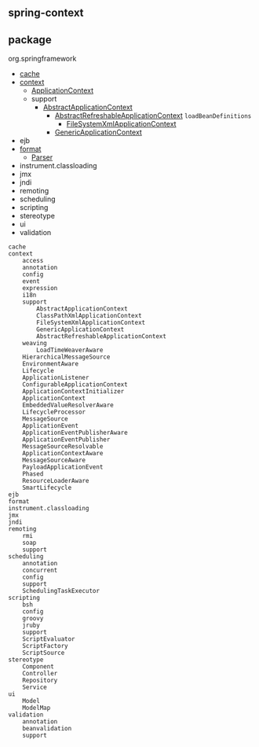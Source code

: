 ## spring-context


## package
org.springframework
* [cache](/20-framework/src/spring/spring-context/cache/README.md)
* [context](20-framework/src/spring/spring-context/context/README.md)
  * [ApplicationContext](/20-framework/src/spring/spring-context/context/ApplicationContext.md)
  * support
    * [AbstractApplicationContext](/20-framework/src/spring/spring-context/context/support/AbstractApplicationContext.md)
      * [AbstractRefreshableApplicationContext](/20-framework/src/spring/spring-context/context/support/AbstractRefreshableApplicationContext.md) `loadBeanDefinitions`
        * [FileSystemXmlApplicationContext](/20-framework/src/spring/spring-context/context/support/FileSystemXmlApplicationContext.md)
      * [GenericApplicationContext](/20-framework/src/spring/spring-context/context/support/GenericApplicationContext.md)
* ejb
* [format](/docs/20-framework/src/spring/spring-context/format/README.md)
  * [Parser](/docs/20-framework/src/spring/spring-context/format/Parser.md)
* instrument.classloading
* jmx
* jndi
* remoting
* scheduling
* scripting
* stereotype
* ui
* validation

```
cache
context
    access
    annotation
    config
    event
    expression
    i18n
    support
        AbstractApplicationContext
        ClassPathXmlApplicationContext
        FileSystemXmlApplicationContext
        GenericApplicationContext
        AbstractRefreshableApplicationContext
    weaving
        LoadTimeWeaverAware
    HierarchicalMessageSource
    EnvironmentAware
    Lifecycle
    ApplicationListener
    ConfigurableApplicationContext
    ApplicationContextInitializer
    ApplicationContext
    EmbeddedValueResolverAware
    LifecycleProcessor
    MessageSource
    ApplicationEvent
    ApplicationEventPublisherAware
    ApplicationEventPublisher
    MessageSourceResolvable
    ApplicationContextAware
    MessageSourceAware
    PayloadApplicationEvent
    Phased
    ResourceLoaderAware
    SmartLifecycle
ejb
format
instrument.classloading
jmx
jndi
remoting
    rmi
    soap
    support
scheduling
    annotation
    concurrent
    config
    support
    SchedulingTaskExecutor
scripting
    bsh
    config
    groovy
    jruby
    support
    ScriptEvaluator
    ScriptFactory
    ScriptSource
stereotype
    Component
    Controller
    Repository
    Service
ui
    Model
    ModelMap
validation
    annotation
    beanvalidation
    support
```